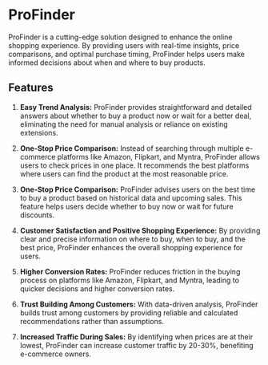# ProFinder

ProFinder is a cutting-edge solution designed to enhance the online shopping experience. By providing users with real-time insights, price comparisons, and optimal purchase timing, ProFinder helps users make informed decisions about when and where to buy products.

## Features

1. **Easy Trend Analysis:**
   ProFinder provides straightforward and detailed answers about whether to buy a product now or wait for a better deal, eliminating the need for manual analysis or reliance on existing extensions.

2. **One-Stop Price Comparison:**
   Instead of searching through multiple e-commerce platforms like Amazon, Flipkart, and Myntra, ProFinder allows users to check prices in one place. It recommends the best platforms where users can find the product at the most reasonable price.

3. **One-Stop Price Comparison:**
   ProFinder advises users on the best time to buy a product based on historical data and upcoming sales. This feature helps users decide whether to buy now or wait for future discounts.

4. **Customer Satisfaction and Positive Shopping Experience:**
   By providing clear and precise information on where to buy, when to buy, and the best price, ProFinder enhances the overall shopping experience for users.

5. **Higher Conversion Rates:**
   ProFinder reduces friction in the buying process on platforms like Amazon, Flipkart, and Myntra, leading to quicker decisions and higher conversion rates.

6. **Trust Building Among Customers:**
   With data-driven analysis, ProFinder builds trust among customers by providing reliable and calculated recommendations rather than assumptions.

7. **Increased Traffic During Sales:**
   By identifying when prices are at their lowest, ProFinder can increase customer traffic by 20-30%, benefiting e-commerce owners.
